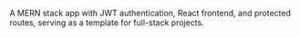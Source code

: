 A MERN stack app with JWT authentication, React frontend, and protected routes, serving as a template for full-stack
projects.
